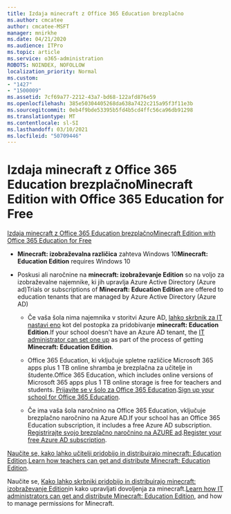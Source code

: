 ```yaml
---
title: Izdaja minecraft z Office 365 Education brezplačno
ms.author: cmcatee
author: cmcatee-MSFT
manager: mnirkhe
ms.date: 04/21/2020
ms.audience: ITPro
ms.topic: article
ms.service: o365-administration
ROBOTS: NOINDEX, NOFOLLOW
localization_priority: Normal
ms.custom:
- "1427"
- "1500009"
ms.assetid: 7cf69a77-2212-43a7-bd68-122afd876e59
ms.openlocfilehash: 385e50304405268da638a7422c215a95f3f11e3b
ms.sourcegitcommit: 0eb4f9bde53395b5fd4b5cd4ffc56ca96db91298
ms.translationtype: MT
ms.contentlocale: sl-SI
ms.lasthandoff: 03/10/2021
ms.locfileid: "50709446"
---
```

# <a name="minecraft-edition-with-office-365-education-for-free"></a><span data-ttu-id="5b012-102">Izdaja minecraft z Office 365 Education brezplačno</span><span class="sxs-lookup"><span data-stu-id="5b012-102">Minecraft Edition with Office 365 Education for Free</span></span>

[<span data-ttu-id="5b012-103">Izdaja minecraft z Office 365 Education brezplačno</span><span class="sxs-lookup"><span data-stu-id="5b012-103">Minecraft Edition with Office 365 Education for Free</span></span>](https://docs.microsoft.com/education/windows/get-minecraft-for-education)
  
- <span data-ttu-id="5b012-104">**Minecraft: izobraževalna različica** zahteva Windows 10</span><span class="sxs-lookup"><span data-stu-id="5b012-104">**Minecraft: Education Edition** requires Windows 10</span></span>

- <span data-ttu-id="5b012-105">Poskusi ali naročnine na **minecraft: izobraževanje Edition** so na voljo za izobraževalne najemnike, ki jih upravlja Azure Active Directory (Azure ad)</span><span class="sxs-lookup"><span data-stu-id="5b012-105">Trials or subscriptions of **Minecraft: Education Edition** are offered to education tenants that are managed by Azure Active Directory (Azure AD)</span></span>

  - <span data-ttu-id="5b012-106">Če vaša šola nima najemnika v storitvi Azure AD, [lahko skrbnik za IT nastavi eno](https://docs.microsoft.com/education/windows/school-get-minecraft) kot del postopka za pridobivanje **minecraft: Education Edition**.</span><span class="sxs-lookup"><span data-stu-id="5b012-106">If your school doesn't have an Azure AD tenant, the [IT administrator can set one up](https://docs.microsoft.com/education/windows/school-get-minecraft) as part of the process of getting **Minecraft: Education Edition**.</span></span>

  - <span data-ttu-id="5b012-107">Office 365 Education, ki vključuje spletne različice Microsoft 365 apps plus 1 TB online shramba je brezplačna za učitelje in študente.</span><span class="sxs-lookup"><span data-stu-id="5b012-107">Office 365 Education, which includes online versions of Microsoft 365 apps plus 1 TB online storage is free for teachers and students.</span></span> <span data-ttu-id="5b012-108">[Prijavite se v šolo za Office 365 Education](https://www.microsoft.com/education/products/office).</span><span class="sxs-lookup"><span data-stu-id="5b012-108">[Sign up your school for Office 365 Education](https://www.microsoft.com/education/products/office).</span></span>

  - <span data-ttu-id="5b012-109">Če ima vaša šola naročnino na Office 365 Education, vključuje brezplačno naročnino na Azure AD.</span><span class="sxs-lookup"><span data-stu-id="5b012-109">If your school has an Office 365 Education subscription, it includes a free Azure AD subscription.</span></span> <span data-ttu-id="5b012-110">[Registrirajte svojo brezplačno naročnino na AZURE ad](https://msdn.microsoft.com/library/windows/hardware/mt703369%28v=vs.85%29.aspx).</span><span class="sxs-lookup"><span data-stu-id="5b012-110">[Register your free Azure AD subscription](https://msdn.microsoft.com/library/windows/hardware/mt703369%28v=vs.85%29.aspx).</span></span>

<span data-ttu-id="5b012-111">[Naučite se, kako lahko učitelji pridobijo in distribuirajo minecraft: Education Edition](https://docs.microsoft.com/education/windows/teacher-get-minecraft).</span><span class="sxs-lookup"><span data-stu-id="5b012-111">[Learn how teachers can get and distribute Minecraft: Education Edition](https://docs.microsoft.com/education/windows/teacher-get-minecraft).</span></span>
  
<span data-ttu-id="5b012-112">Naučite se, [Kako lahko skrbniki pridobijo in distribuirajo minecraft: izobraževanje Edition](https://docs.microsoft.com/education/windows/school-get-minecraft)in kako upravljati dovoljenja za minecraft.</span><span class="sxs-lookup"><span data-stu-id="5b012-112">[Learn how IT administrators can get and distribute Minecraft: Education Edition](https://docs.microsoft.com/education/windows/school-get-minecraft), and how to manage permissions for Minecraft.</span></span>